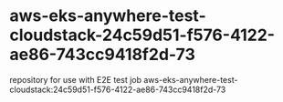 # aws-eks-anywhere-test-cloudstack-24c59d51-f576-4122-ae86-743cc9418f2d-73
repository for use with E2E test job aws-eks-anywhere-test-cloudstack:24c59d51-f576-4122-ae86-743cc9418f2d-73
